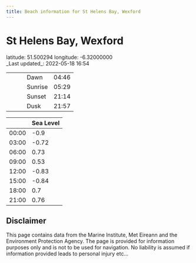 ```yaml
---
title: Beach information for St Helens Bay, Wexford
---
```

# St Helens Bay, Wexford 

<div class="location-info">latitude: 51.500294 longitude: -6.32000000</div>
<div class="met-eireann-warnings"></div>
_Last updated_: 2022-05-18 16:54

|   |   |   |   |   |
|---|---|---|---|---|
|   |   |   | Dawn  | 04:46 |
|   |   |   | Sunrise  | 05:29 |
|   |   |   | Sunset  | 21:14 |
|   |   |   | Dusk  | 21:57 |

<div></div>

|   | Sea Level  |
|---|---|
| 00:00 | -0.9 |
| 03:00 | -0.72 |
| 06:00 | 0.73 |
| 09:00 | 0.53 |
| 12:00 | -0.83 |
| 15:00 | -0.84 |
| 18:00 | 0.7 |
| 21:00 | 0.76 |

## Disclaimer

This page contains data from the Marine Institute,
Met Eireann and the Environment Protection Agency. The page is provided for
information purposes only and is not to be used for navigation. No liability
is assumed if information provided leads to personal injury etc...
